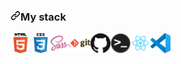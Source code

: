 <article class="markdown-body entry-content container-lg f5" itemprop="text">
  <h3 dir="auto">
    <a
      id="user-content-my-stack"
      class="anchor"
      aria-hidden="true"
      href="#my-stack"
      ><svg
        class="octicon octicon-link"
        viewBox="0 0 16 16"
        version="1.1"
        width="16"
        height="16"
        aria-hidden="true"
      >
        <path
          fill-rule="evenodd"
          d="M7.775 3.275a.75.75 0 001.06 1.06l1.25-1.25a2 2 0 112.83 2.83l-2.5 2.5a2 2 0 01-2.83 0 .75.75 0 00-1.06 1.06 3.5 3.5 0 004.95 0l2.5-2.5a3.5 3.5 0 00-4.95-4.95l-1.25 1.25zm-4.69 9.64a2 2 0 010-2.83l2.5-2.5a2 2 0 012.83 0 .75.75 0 001.06-1.06 3.5 3.5 0 00-4.95 0l-2.5 2.5a3.5 3.5 0 004.95 4.95l1.25-1.25a.75.75 0 00-1.06-1.06l-1.25 1.25a2 2 0 01-2.83 0z"
        ></path></svg></a
    >My stack
  </h3>
  <p dir="auto">
    <a
      target="_blank"
      rel="noopener noreferrer"
      href="https://raw.githubusercontent.com/github/explore/80688e429a7d4ef2fca1e82350fe8e3517d3494d/topics/html/html.png"
      ><img
        align="left"
        alt="HTML5"
        width="32px"
        src="https://raw.githubusercontent.com/github/explore/80688e429a7d4ef2fca1e82350fe8e3517d3494d/topics/html/html.png"
        style="max-width: 100%"
    /></a>
  </p>
  <p dir="auto">
    <a
      target="_blank"
      rel="noopener noreferrer"
      href="https://raw.githubusercontent.com/github/explore/80688e429a7d4ef2fca1e82350fe8e3517d3494d/topics/css/css.png"
      ><img
        align="left"
        alt="CSS3"
        width="32px"
        src="https://raw.githubusercontent.com/github/explore/80688e429a7d4ef2fca1e82350fe8e3517d3494d/topics/css/css.png"
        style="max-width: 100%"
    /></a>
  </p>
  <p dir="auto">
    <a
      target="_blank"
      rel="noopener noreferrer"
      href="https://raw.githubusercontent.com/github/explore/80688e429a7d4ef2fca1e82350fe8e3517d3494d/topics/sass/sass.png"
      ><img
        align="left"
        alt="Sass"
        width="32px"
        src="https://raw.githubusercontent.com/github/explore/80688e429a7d4ef2fca1e82350fe8e3517d3494d/topics/sass/sass.png"
        style="max-width: 100%"
    /></a>
  </p>

  <p dir="auto">
    <a
      target="_blank"
      rel="noopener noreferrer"
      href="https://raw.githubusercontent.com/github/explore/80688e429a7d4ef2fca1e82350fe8e3517d3494d/topics/git/git.png"
      ><img
        align="left"
        alt="Git"
        width="32px"
        src="https://raw.githubusercontent.com/github/explore/80688e429a7d4ef2fca1e82350fe8e3517d3494d/topics/git/git.png"
        style="max-width: 100%"
    /></a>
  </p>
  <p dir="auto">
    <a
      target="_blank"
      rel="noopener noreferrer"
      href="https://raw.githubusercontent.com/github/explore/78df643247d429f6cc873026c0622819ad797942/topics/github/github.png"
      ><img
        align="left"
        alt="GitHub"
        width="32px"
        src="https://raw.githubusercontent.com/github/explore/78df643247d429f6cc873026c0622819ad797942/topics/github/github.png"
        style="max-width: 100%"
    /></a>
  </p>
  <p dir="auto">
    <a
      target="_blank"
      rel="noopener noreferrer"
      href="https://raw.githubusercontent.com/github/explore/80688e429a7d4ef2fca1e82350fe8e3517d3494d/topics/terminal/terminal.png"
      ><img
        align="left"
        alt="Terminal"
        width="32px"
        src="https://raw.githubusercontent.com/github/explore/80688e429a7d4ef2fca1e82350fe8e3517d3494d/topics/terminal/terminal.png"
        style="max-width: 100%"
    /></a>
  </p>
    <p dir="auto">
    <a
      target="_blank"
      rel="noopener noreferrer nofollow"
      href="https://raw.githubusercontent.com/github/explore/80688e429a7d4ef2fca1e82350fe8e3517d3494d/topics/react/react.png"
      ><img
        align="left"
        alt="React"
        width="32px"
        src="https://raw.githubusercontent.com/github/explore/80688e429a7d4ef2fca1e82350fe8e3517d3494d/topics/react/react.png"
        style="max-width: 100%"
    /></a>
  </p>
  <p dir="auto">
    <a
      target="_blank"
      rel="noopener noreferrer"
      href="https://raw.githubusercontent.com/github/explore/80688e429a7d4ef2fca1e82350fe8e3517d3494d/topics/visual-studio-code/visual-studio-code.png"
      ><img
        alt="Visual Studio Code"
        width="32px"
        src="https://raw.githubusercontent.com/github/explore/80688e429a7d4ef2fca1e82350fe8e3517d3494d/topics/visual-studio-code/visual-studio-code.png"
        style="max-width: 100%"
    /></a>
  </p>
</article>

